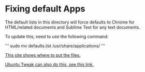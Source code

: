 Fixing default Apps
============
The default lists in this directory will force defaults to Chrome for HTML/related documents and
Sublime Text for any text documents.

To update this, need to use the following command:

'''
sudo mv defaults.list /usr/share/applications/
'''

[This site shows where to put the files.](http://www.aprillins.org/view/323/change-text-editor-ubuntu-14-04-lts-without-usrshareapplicationsdefaults-list)

[Ubuntu Tweak can also do this, see this link.](https://askubuntu.com/questions/115113/change-all-associations-from-gedit-to-another-application)
